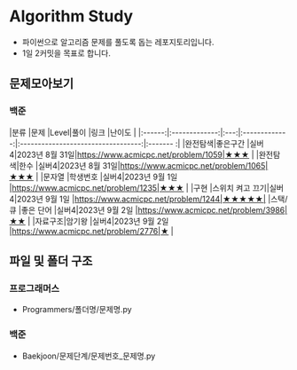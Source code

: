 # Algorithm Study
- 파이썬으로 알고리즘 문제를 풀도록 돕는 레포지토리입니다.
- 1일 2커밋을 목표로 합니다.

## 문제모아보기
### 백준
|분류    |문제           |Level|풀이           |링크                                |난이도     |
|:------:|:-------------:|:---:|:-------------:|:----------------------------------:|:------- :|
|완전탐색|좋은구간        |실버4|2023년 8월 31일|https://www.acmicpc.net/problem/1059|★★★    |
|완전탐색|한수            |실버4|2023년 8월 31일|https://www.acmicpc.net/problem/1065|★★★    |
|문자열  |학생번호        |실버4|2023년 9월 1일 |https://www.acmicpc.net/problem/1235|★★★    |
|구현    |스위치 켜고 끄기|실버4|2023년 9월 1일 |https://www.acmicpc.net/problem/1244|★★★★★|
|스택/큐 |좋은 단어       |실버4|2023년 9월 2일 |https://www.acmicpc.net/problem/3986|★★      |
|자료구조|암기왕          |실버4|2023년 9월 2일 |https://www.acmicpc.net/problem/2776|★        |

## 파일 및 폴더 구조
### 프로그래머스
- Programmers/폴더명/문제명.py

### 백준
- Baekjoon/문제단계/문제번호_문제명.py

